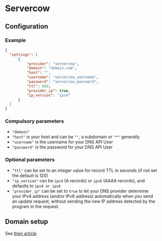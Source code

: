 # Servercow

## Configuration

### Example

```json
{
  "settings": [
      {
          "provider": "servercow",
          "domain": "domain.com",
          "host": "",
          "username": "servercow_username",
          "password": "servercow_password",
          "ttl": 600,
          "provider_ip": true,
          "ip_version": "ipv4"
      }
  ]
}
```

### Compulsory parameters

- `"domain"`
- `"host"` is your host and can be `""`, a subdomain or `"*"` generally
- `"username"` is the username for your DNS API User
- `"password"` is the password for your DNS API User

### Optional parameters

- `"ttl"` can be set to an integer value for record TTL in seconds (if not set the default is 120)
- `"ip_version"` can be `ipv4` (A records) or `ipv6` (AAAA records), and defaults to `ipv4 or ipv6`
- `"provider_ip"` can be set to `true` to let your DNS provider determine your IPv4 address (and/or IPv6 address) automatically when you send an update request, without sending the new IP address detected by the program in the request.

## Domain setup

See [their article](https://cp.servercow.de/en/plugin/support_manager/knowledgebase/view/34/dns-api-v1/7/)
